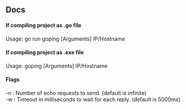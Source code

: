 ## Docs
#### If compiling project as .go file 
Usage: go run goping [Arguments] IP/Hostname 
#### If compiling project as .exe file 
Usage: goping [Arguments] IP/Hostname 

#### Flags
-n : Number of echo requests to send. (default is infinite)\
-w : Timeout in milliseconds to wait for each reply. (default is 5000ms)

